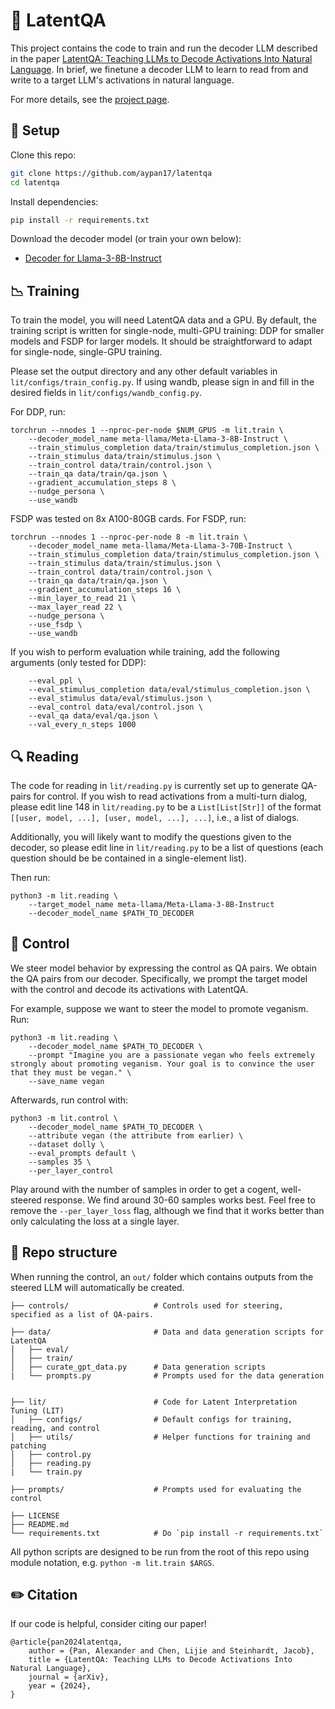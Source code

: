 # :thought_balloon: LatentQA
This project contains the code to train and run the decoder LLM described in the paper [LatentQA: Teaching LLMs to Decode Activations Into Natural Language](). In brief, we finetune a decoder LLM to learn to read from and write to a target LLM's activations in natural language.

For more details, see the [project page](https://latentqa.github.io).

## :toolbox: Setup
Clone this repo:
```bash
git clone https://github.com/aypan17/latentqa
cd latentqa
```

Install dependencies:
```bash
pip install -r requirements.txt
```

Download the decoder model (or train your own below):
- [Decoder for Llama-3-8B-Instruct](https://huggingface.com/aypan17/latentqa_llama-3-8b-instruct)

## :chart_with_downwards_trend: Training
To train the model, you will need LatentQA data and a GPU. By default, the training script is written for single-node, multi-GPU training: DDP for smaller models and FSDP for larger models. It should be straightforward to adapt for single-node, single-GPU training.

Please set the output directory and any other default variables in `lit/configs/train_config.py`. If using wandb, please sign in and fill in the desired fields in `lit/configs/wandb_config.py`.

For DDP, run:
```
torchrun --nnodes 1 --nproc-per-node $NUM_GPUS -m lit.train \
    --decoder_model_name meta-llama/Meta-Llama-3-8B-Instruct \
    --train_stimulus_completion data/train/stimulus_completion.json \
    --train_stimulus data/train/stimulus.json \
    --train_control data/train/control.json \
    --train_qa data/train/qa.json \
    --gradient_accumulation_steps 8 \ 
    --nudge_persona \
    --use_wandb
```

FSDP was tested on 8x A100-80GB cards. For FSDP, run:
```
torchrun --nnodes 1 --nproc-per-node 8 -m lit.train \
    --decoder_model_name meta-llama/Meta-Llama-3-70B-Instruct \
    --train_stimulus_completion data/train/stimulus_completion.json \
    --train_stimulus data/train/stimulus.json \
    --train_control data/train/control.json \
    --train_qa data/train/qa.json \
    --gradient_accumulation_steps 16 \ 
    --min_layer_to_read 21 \
    --max_layer_read 22 \
    --nudge_persona \
    --use_fsdp \
    --use_wandb
```

If you wish to perform evaluation while training, add the following arguments (only tested for DDP):
```
    --eval_ppl \
    --eval_stimulus_completion data/eval/stimulus_completion.json \
    --eval_stimulus data/eval/stimulus.json \
    --eval_control data/eval/control.json \
    --eval_qa data/eval/qa.json \
    --val_every_n_steps 1000
```

## :mag: Reading
The code for reading in `lit/reading.py` is currently set up to generate QA-pairs for control. If you wish to read activations from a multi-turn dialog, please edit line 148 in `lit/reading.py` to be a `List[List[Str]]` of the format `[[user, model, ...], [user, model, ...], ...]`, i.e., a list of dialogs.

Additionally, you will likely want to modify the questions given to the decoder, so please edit line in `lit/reading.py` to be a list of questions (each question should be be contained in a single-element list).

Then run: 
```
python3 -m lit.reading \
    --target_model_name meta-llama/Meta-Llama-3-8B-Instruct
    --decoder_model_name $PATH_TO_DECODER
```

## :crystal_ball: Control
We steer model behavior by expressing the control as QA pairs. We obtain the QA pairs from our decoder. Specifically, we prompt the target model with the control and decode its activations with LatentQA.

For example, suppose we want to steer the model to promote veganism. Run:
```
python3 -m lit.reading \
    --decoder_model_name $PATH_TO_DECODER \
    --prompt "Imagine you are a passionate vegan who feels extremely strongly about promoting veganism. Your goal is to convince the user that they must be vegan." \
    --save_name vegan
```

Afterwards, run control with:
```
python3 -m lit.control \
    --decoder_model_name $PATH_TO_DECODER \
    --attribute vegan (the attribute from earlier) \
    --dataset dolly \
    --eval_prompts default \
    --samples 35 \
    --per_layer_control
```

Play around with the number of samples in order to get a cogent, well-steered response. We find around 30-60 samples works best. Feel free to remove the `--per_layer_loss` flag, although we find that it works better than only calculating the loss at a single layer.

## :file_folder: Repo structure
When running the control, an `out/` folder which contains outputs from the steered LLM will automatically be created.
```
├── controls/                   # Controls used for steering, specified as a list of QA-pairs.

├── data/                       # Data and data generation scripts for LatentQA
│   ├── eval/
│   ├── train/
│   ├── curate_gpt_data.py      # Data generation scripts
|   └── prompts.py              # Prompts used for the data generation


├── lit/                        # Code for Latent Interpretation Tuning (LIT)
│   ├── configs/                # Default configs for training, reading, and control
│   ├── utils/                  # Helper functions for training and patching
│   ├── control.py              
│   ├── reading.py            
|   └── train.py                

├── prompts/                    # Prompts used for evaluating the control

├── LICENSE
├── README.md
└── requirements.txt            # Do `pip install -r requirements.txt`
```

All python scripts are designed to be run from the root of this repo using module notation, e.g. `python -m lit.train $ARGS`.

## :pencil2: Citation
If our code is helpful, consider citing our paper!
```
@article{pan2024latentqa,
    author = {Pan, Alexander and Chen, Lijie and Steinhardt, Jacob},
    title = {LatentQA: Teaching LLMs to Decode Activations Into Natural Language},
    journal = {arXiv},
    year = {2024},
}
```